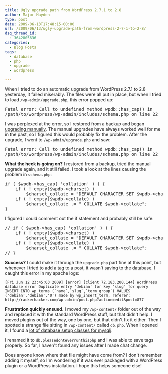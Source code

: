 ```yaml
---
title: Ugly upgrade path from WordPress 2.7.1 to 2.8
author: Major Hayden
type: post
date: 2009-06-13T17:48:15+00:00
url: /2009/06/13/ugly-upgrade-path-from-wordpress-2-7-1-to-2-8/
dsq_thread_id:
  - 3642805636
categories:
  - Blog Posts
tags:
  - database
  - php
  - upgrade
  - wordpress

---
```

When I tried to do an automatic upgrade from WordPress 2.7.1 to 2.8 yesterday, it failed miserably. The files were all put in place, but when I tried to load `/wp-admin/upgrade.php`, this error popped up:

<pre lang="html">Fatal error: Call to undefined method wpdb::has_cap() in
/path/to/wordpress/wp-admin/includes/schema.php on line 22</pre>

I was perplexed at the error, so I restored from a backup and began [upgrading manually][1]. The manual upgrades have always worked well for me in the past, so I figured this would probably fix the problem. After the upgrade, I went to `/wp-admin/upgrade.php` and saw:

<pre lang="html">Fatal error: Call to undefined method wpdb::has_cap() in
/path/to/wordpress/wp-admin/includes/schema.php on line 22</pre>

**What the heck is going on?** I restored from a backup, tried the manual upgrade again, and it still failed. I took a look at the lines causing the problem in `schema.php`:

<pre lang="php">if ( $wpdb->has_cap( 'collation' ) ) {
	if ( ! empty($wpdb->charset) )
		$charset_collate = "DEFAULT CHARACTER SET $wpdb->charset";
	if ( ! empty($wpdb->collate) )
		$charset_collate .= " COLLATE $wpdb->collate";
}</pre>

I figured I could comment out the if statement and probably still be safe:

<pre lang="php">// if ( $wpdb->has_cap( 'collation' ) ) {
	if ( ! empty($wpdb->charset) )
		$charset_collate = "DEFAULT CHARACTER SET $wpdb->charset";
	if ( ! empty($wpdb->collate) )
		$charset_collate .= " COLLATE $wpdb->collate";
// }</pre>

**Success?** I could make it through the `upgrade.php` part fine at this point, but whenever I tried to add a tag to a post, it wasn't saving to the database. I caught this error in my apache logs:

``[Fri Jun 12 23:45:03 2009] [error] [client 72.183.200.144] WordPress database error Duplicate entry 'debian' for key 'slug' for query INSERT INTO wp_terms (`name`,`slug`,`term_group`) VALUES ('debian','debian','0') made by wp_insert_term, referer: http://rackerhacker.com/wp-admin/post.php?action=edit&post=877``

**Frustration quickly ensued.** I moved my `/wp-content/` folder out of the way and replaced it with the standard WordPress stuff, but that didn't help. I moved plugins out of the way, one by one, but that didn't fix it either. Then I spotted a strange file sitting in `/wp-content/` called `db.php`. When I opened it, I found a [lot of database setup classes for mysqli][2].

I renamed it to `db.pleasedonteverrunthisphp` and I was able to save tags properly. So far, I haven't found any issues after I made chat change.

Does anyone know where that file might have come from? I don't remember adding it myself, so I'm wondering if it was ever packaged with a WordPress plugin or a WordPress installation. I hope this helps someone else!

 [1]: http://codex.wordpress.org/Upgrading_WordPress
 [2]: http://pastie.org/private/rmbmk3ohgmdbujotnrg
